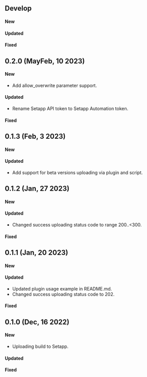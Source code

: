 ## Develop

#### New

#### Updated

#### Fixed

## 0.2.0 (MayFeb, 10 2023)

#### New
- Add allow_overwrite parameter support.

#### Updated
- Rename Setapp API token to Setapp Automation token.

#### Fixed

## 0.1.3 (Feb, 3 2023)

#### New

#### Updated
* Add support for beta versions uploading via plugin and script.

## 0.1.2 (Jan, 27 2023)

#### New

#### Updated
* Changed success uploading status code to range 200..<300.

#### Fixed

## 0.1.1 (Jan, 20 2023)

#### New

#### Updated
* Updated plugin usage example in README.md.
* Changed success uploading status code to 202.

#### Fixed

## 0.1.0 (Dec, 16 2022)

#### New

* Uploading build to Setapp.

#### Updated

#### Fixed